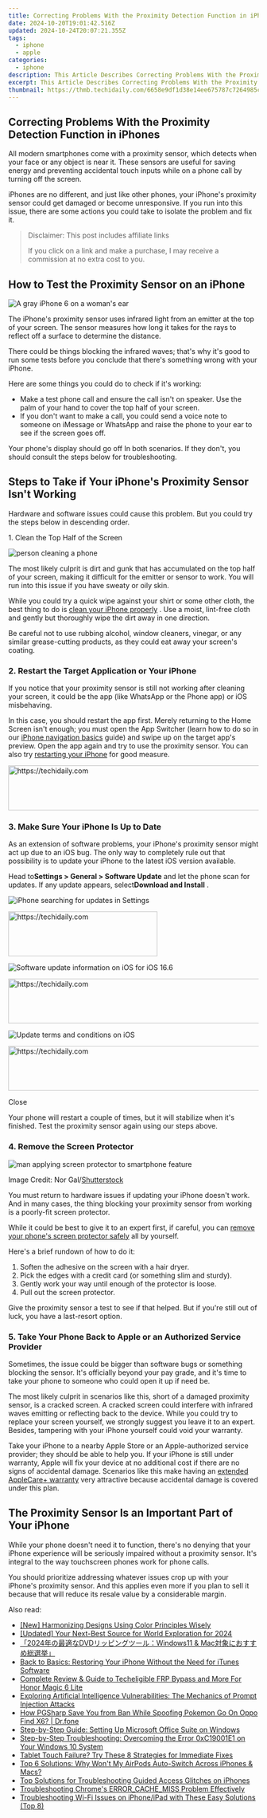 ```yaml
---
title: Correcting Problems With the Proximity Detection Function in iPhones
date: 2024-10-20T19:01:42.516Z
updated: 2024-10-24T20:07:21.355Z
tags:
  - iphone
  - apple
categories:
  - iphone
description: This Article Describes Correcting Problems With the Proximity Detection Function in iPhones
excerpt: This Article Describes Correcting Problems With the Proximity Detection Function in iPhones
thumbnail: https://thmb.techidaily.com/6658e9df1d38e14ee675787c7264985ccf523b4b4cb415efb9479f5287d0efcf.jpg
---
```


## Correcting Problems With the Proximity Detection Function in iPhones

 All modern smartphones come with a proximity sensor, which detects when your face or any object is near it. These sensors are useful for saving energy and preventing accidental touch inputs while on a phone call by turning off the screen.

 iPhones are no different, and just like other phones, your iPhone's proximity sensor could get damaged or become unresponsive. If you run into this issue, there are some actions you could take to isolate the problem and fix it.

>  Disclaimer: This post includes affiliate links
>
>  If you click on a link and make a purchase, I may receive a commission at no extra cost to you.
>

## How to Test the Proximity Sensor on an iPhone

![A gray iPhone 6 on a woman's ear](https://static1.makeuseofimages.com/wordpress/wp-content/uploads/2023/07/a-gray-iphone-6-on-a-woman-s-ear.jpg)

 The iPhone's proximity sensor uses infrared light from an emitter at the top of your screen. The sensor measures how long it takes for the rays to reflect off a surface to determine the distance.

 There could be things blocking the infrared waves; that's why it's good to run some tests before you conclude that there's something wrong with your iPhone.

Here are some things you could do to check if it's working:

* Make a test phone call and ensure the call isn't on speaker. Use the palm of your hand to cover the top half of your screen.
* If you don't want to make a call, you could send a voice note to someone on iMessage or WhatsApp and raise the phone to your ear to see if the screen goes off.

 Your phone's display should go off In both scenarios. If they don't, you should consult the steps below for troubleshooting.

## Steps to Take if Your iPhone's Proximity Sensor Isn't Working

 Hardware and software issues could cause this problem. But you could try the steps below in descending order.

1\. Clean the Top Half of the Screen

![person cleaning a phone](https://static1.makeuseofimages.com/wordpress/wp-content/uploads/2022/11/cleaning-phone.jpg)

 The most likely culprit is dirt and gunk that has accumulated on the top half of your screen, making it difficult for the emitter or sensor to work. You will run into this issue if you have sweaty or oily skin.

 While you could try a quick wipe against your shirt or some other cloth, the best thing to do is [clean your iPhone properly](https://www.makeuseof.com/tag/clean-iphone-guide/) . Use a moist, lint-free cloth and gently but thoroughly wipe the dirt away in one direction.

 Be careful not to use rubbing alcohol, window cleaners, vinegar, or any similar grease-cutting products, as they could eat away your screen's coating.

### 2\. Restart the Target Application or Your iPhone

 If you notice that your proximity sensor is still not working after cleaning your screen, it could be the app (like WhatsApp or the Phone app) or iOS misbehaving.

 In this case, you should restart the app first. Merely returning to the Home Screen isn't enough; you must open the App Switcher (learn how to do so in our [iPhone navigation basics](https://www.makeuseof.com/how-to-go-back-get-home-switch-apps-iphone/) guide) and swipe up on the target app's preview. Open the app again and try to use the proximity sensor. You can also try [restarting your iPhone](https://www.makeuseof.com/how-to-restart-any-iphone-even-if-the-buttons-are-broken/) for good measure.

<!-- affiliate ads begin -->
<a href="https://appsumo.8odi.net/c/5597632/2094428/7443" target="_top" id="2094428">
  <img src="//a.impactradius-go.com/display-ad/7443-2094428" border="0" alt="https://techidaily.com" width="728" height="90"/>
</a>
<img height="0" width="0" src="https://appsumo.8odi.net/i/5597632/2094428/7443" style="position:absolute;visibility:hidden;" border="0" />
<!-- affiliate ads end -->

### 3\. Make Sure Your iPhone Is Up to Date

 As an extension of software problems, your iPhone's proximity sensor might act up due to an iOS bug. The only way to completely rule out that possibility is to update your iPhone to the latest iOS version available.

 Head to**Settings > General > Software Update** and let the phone scan for updates. If any update appears, select**Download and Install** .

![iPhone searching for updates in Settings](https://static1.makeuseofimages.com/wordpress/wp-content/uploads/2023/07/iphone-searching-for-updates-in-settings.jpeg)

<!-- affiliate ads begin -->
<a href="https://wigfever.sjv.io/c/5597632/2005196/22899" target="_top" id="2005196">
  <img src="//a.impactradius-go.com/display-ad/22899-2005196" border="0" alt="https://techidaily.com" width="300" height="90"/>
</a>
<img height="0" width="0" src="https://wigfever.sjv.io/i/5597632/2005196/22899" style="position:absolute;visibility:hidden;" border="0" />
<!-- affiliate ads end -->

![Software update information on iOS for iOS 16.6](https://static1.makeuseofimages.com/wordpress/wp-content/uploads/2023/07/software-update-information-on-ios-for-ios-16-6.jpeg)

<!-- affiliate ads begin -->
<a href="https://appsumo.8odi.net/c/5597632/2105869/7443" target="_top" id="2105869">
  <img src="//a.impactradius-go.com/display-ad/7443-2105869" border="0" alt="https://techidaily.com" width="728" height="90"/>
</a>
<img height="0" width="0" src="https://appsumo.8odi.net/i/5597632/2105869/7443" style="position:absolute;visibility:hidden;" border="0" />
<!-- affiliate ads end -->

![Update terms and conditions on iOS](https://static1.makeuseofimages.com/wordpress/wp-content/uploads/2023/07/update-terms-and-conditions-on-ios.jpeg)

<!-- affiliate ads begin -->
<a href="https://appsumo.8odi.net/c/5597632/2049378/7443" target="_top" id="2049378">
  <img src="//a.impactradius-go.com/display-ad/7443-2049378" border="0" alt="https://techidaily.com" width="728" height="90"/>
</a>
<img height="0" width="0" src="https://appsumo.8odi.net/i/5597632/2049378/7443" style="position:absolute;visibility:hidden;" border="0" />
<!-- affiliate ads end -->

Close

 Your phone will restart a couple of times, but it will stabilize when it's finished. Test the proximity sensor again using our steps above.

### 4\. Remove the Screen Protector

![man applying screen protector to smartphone feature](https://static1.makeuseofimages.com/wordpress/wp-content/uploads/2022/11/man-applying-screen-protector-to-smartphone-feature.jpg)

 Image Credit: Nor Gal/[Shutterstock](https://www.shutterstock.com/image-photo/man-replacing-broken-tempered-glass-screen-1106925758)

 You must return to hardware issues if updating your iPhone doesn't work. And in many cases, the thing blocking your proximity sensor from working is a poorly-fit screen protector.

 While it could be best to give it to an expert first, if careful, you can [remove your phone's screen protector safely](https://www.makeuseof.com/how-to-remove-screen-protector/) all by yourself.

Here's a brief rundown of how to do it:

1. Soften the adhesive on the screen with a hair dryer.
2. Pick the edges with a credit card (or something slim and sturdy).
3. Gently work your way until enough of the protector is loose.
4. Pull out the screen protector.

 Give the proximity sensor a test to see if that helped. But if you're still out of luck, you have a last-resort option.

### 5\. Take Your Phone Back to Apple or an Authorized Service Provider

 Sometimes, the issue could be bigger than software bugs or something blocking the sensor. It's officially beyond your pay grade, and it's time to take your phone to someone who could open it up if need be.

 The most likely culprit in scenarios like this, short of a damaged proximity sensor, is a cracked screen. A cracked screen could interfere with infrared waves emitting or reflecting back to the device. While you could try to replace your screen yourself, we strongly suggest you leave it to an expert. Besides, tampering with your iPhone yourself could void your warranty.

 Take your iPhone to a nearby Apple Store or an Apple-authorized service provider; they should be able to help you. If your iPhone is still under warranty, Apple will fix your device at no additional cost if there are no signs of accidental damage. Scenarios like this make having an [extended AppleCare+ warranty](http://www.makeuseof.com/tag/applecare-what-are-your-options-is-it-really-worth-it/) very attractive because accidental damage is covered under this plan.

## The Proximity Sensor Is an Important Part of Your iPhone

 While your phone doesn't need it to function, there's no denying that your iPhone experience will be seriously impaired without a proximity sensor. It's integral to the way touchscreen phones work for phone calls.

 You should prioritize addressing whatever issues crop up with your iPhone's proximity sensor. And this applies even more if you plan to sell it because that will reduce its resale value by a considerable margin.

<ins class="adsbygoogle"
     style="display:block"
     data-ad-format="autorelaxed"
     data-ad-client="ca-pub-7571918770474297"
     data-ad-slot="1223367746"></ins>

<ins class="adsbygoogle"
     style="display:block"
     data-ad-client="ca-pub-7571918770474297"
     data-ad-slot="8358498916"
     data-ad-format="auto"
     data-full-width-responsive="true"></ins>

<span class="atpl-alsoreadstyle">Also read:</span>
<div><ul>
<li><a href="https://some-techniques.techidaily.com/new-harmonizing-designs-using-color-principles-wisely/"><u>[New] Harmonizing Designs Using Color Principles Wisely</u></a></li>
<li><a href="https://youtube-web.techidaily.com/ed-your-next-best-source-for-world-exploration-for-2024/"><u>[Updated] Your Next-Best Source for World Exploration for 2024</u></a></li>
<li><a href="https://discover-blog.techidaily.com/2024dvdwindows11-and-mac/"><u>「2024年の最適なDVDリッピングツール：Windows11 & Mac対象におすすめ総選挙」</u></a></li>
<li><a href="https://fox-that.techidaily.com/back-to-basics-restoring-your-iphone-without-the-need-for-itunes-software/"><u>Back to Basics: Restoring Your iPhone Without the Need for iTunes Software</u></a></li>
<li><a href="https://unlock-android.techidaily.com/complete-review-and-guide-to-techeligible-frp-bypass-and-more-for-honor-magic-6-lite-by-drfone-android/"><u>Complete Review & Guide to Techeligible FRP Bypass and More For Honor Magic 6 Lite</u></a></li>
<li><a href="https://tech-haven.techidaily.com/exploring-artificial-intelligence-vulnerabilities-the-mechanics-of-prompt-injection-attacks/"><u>Exploring Artificial Intelligence Vulnerabilities: The Mechanics of Prompt Injection Attacks</u></a></li>
<li><a href="https://android-pokemon-go.techidaily.com/how-pgsharp-save-you-from-ban-while-spoofing-pokemon-go-on-oppo-find-x6-drfone-by-drfone-virtual-android/"><u>How PGSharp Save You from Ban While Spoofing Pokemon Go On Oppo Find X6? | Dr.fone</u></a></li>
<li><a href="https://tech-renaissance.techidaily.com/step-by-step-guide-setting-up-microsoft-office-suite-on-windows/"><u>Step-by-Step Guide: Setting Up Microsoft Office Suite on Windows</u></a></li>
<li><a href="https://fox-that.techidaily.com/step-by-step-troubleshooting-overcoming-the-error-0xc19001e1-on-your-windows-10-system/"><u>Step-by-Step Troubleshooting: Overcoming the Error 0xC19001E1 on Your Windows 10 System</u></a></li>
<li><a href="https://fox-that.techidaily.com/tablet-touch-failure-try-these-8-strategies-for-immediate-fixes/"><u>Tablet Touch Failure? Try These 8 Strategies for Immediate Fixes</u></a></li>
<li><a href="https://fox-that.techidaily.com/top-6-solutions-why-wont-my-airpods-auto-switch-across-iphones-and-macs/"><u>Top 6 Solutions: Why Won't My AirPods Auto-Switch Across iPhones & Macs?</u></a></li>
<li><a href="https://fox-that.techidaily.com/top-solutions-for-troubleshooting-guided-access-glitches-on-iphones/"><u>Top Solutions for Troubleshooting Guided Access Glitches on iPhones</u></a></li>
<li><a href="https://win-howtos.techidaily.com/troubleshooting-chromes-errorcachemiss-problem-effectively/"><u>Troubleshooting Chrome's ERROR_CACHE_MISS Problem Effectively</u></a></li>
<li><a href="https://fox-that.techidaily.com/troubleshooting-wi-fi-issues-on-iphoneipad-with-these-easy-solutions-top-8/"><u>Troubleshooting Wi-Fi Issues on iPhone/iPad with These Easy Solutions (Top 8)</u></a></li>
</ul></div>

